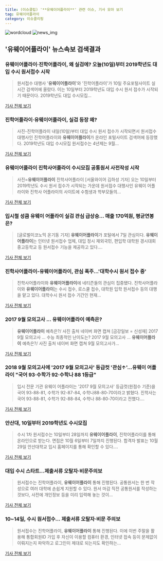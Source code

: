 ```yaml
---
title: (이슈클립) '**유웨이어플라이**' 관련 이슈, 기사 모아 보기
tag: 유웨이어플라이
category: 이슈클리핑
---
```

![wordcloud](https://s3.ap-northeast-2.amazonaws.com/lyrics101-wordcloud/2018-09-10-1536538548.png)
![news_img](https://user-images.githubusercontent.com/42597476/44507050-1206f400-a6e4-11e8-8d98-7ffbfebb353f.png)
## **'**유웨이어플라이**'** 뉴스속보 검색결과
### **유웨이어플라이**·진학어플라이, 왜 실검에? 오늘(10일)부터 2019학년도 대입 수시 원서접수 시작

> 원서접수 대행사 '**유웨이어플라이**'와 '진학어플라이'가 10일 주요포털사이트 실시간 검색어에 올랐다.   이는 10일부터 2019학년도 대입 수시 원서 접수가 시작되기 때문이다.   2019학년도 대입 수시모집...

<a href="http://www.kyeongin.com/main/view.php?key=20180910000127211" target="_blank">기사 전체 보기</a>

### 진학어플라이·**유웨이어플라이**, 실검 등장 왜?

>사진-진학어플라이 내일(10일)부터 대입 수시 원서 접수가 시작되면서 원서접수 대행사인 진학어플라이와 **유웨이어플라이**가 온라인 포털사이트 검색어에 등장했다. 2019학년도 대입 수시모집 원서접수는 4년제는 9월...

<a href="http://news20.busan.com/controller/newsController.jsp?newsId=20180909000136" target="_blank">기사 전체 보기</a>

### **유웨이어플라이** 진학사어플라이 수시모집 공통원서 사전작성 시작

>사진=**유웨이어플라이** 진학사어플라이 [서울와이어 김하성 기자] 오는 10일부터 2019학년도 수시 원서 접수가 시작되는 가운데 원서접수 대행사인 유웨이 어플라이와 진학사 어플라이의 사이트에 수험생과 학부모들의...

<a href="http://www.seoulwire.com/news/articleView.html?idxno=25491" target="_blank">기사 전체 보기</a>

### 입시철 성큼 유웨이 어플라이 실검 관심 급상승... 매출 170억원, 평균연봉은?

>[글로벌이코노믹 온기동 기자] **유웨이어플라이**가 포털에서 7일 관심이다. **유웨이어플라이**는 인터넷 원서접수 업체, 대입 정시 재외국민, 편입학 대학원 경시대회 중고등학교 등 원서접수 기능을 제공하고 있다....

<a href="http://www.g-enews.com/ko-kr/news/article/news_all/2018090708164123594e4869c120_1/article.html" target="_blank">기사 전체 보기</a>

### 진학사어플라이-**유웨이어플라이**, 관심 폭주…'대학수시 원서 접수 중'

>진학사어플라이와 **유웨이어플라이**에 네티즌들의 관심이 집중됐다.    진학사어플라이와 **유웨이어플라이**는 수시 접수, 로스쿨 접수, 대학원 입학 원서접수 등의 대행을 맡고 있다.      대학수시 원서 접수 기간인 현재...

<a href="http://www.topstarnews.net/news/articleView.html?idxno=476245" target="_blank">기사 전체 보기</a>

### 2017 9월 모의고사 ... **유웨이어플라이** 예측은?

>**유웨이어플라이** 예측은?/ 사진 출처 네이버 화면 캡쳐 [금강일보 = 신성재] 2017 9월 모의고사 ...  수능 최종적인 난이도는? 2017 9월 모의고사 ...  **유웨이어플라이** 예측은?/ 사진 출처 네이버 화면 캡쳐 9월 모의고사가...

<a href="http://www.ggilbo.com/news/articleView.html?idxno=542741" target="_blank">기사 전체 보기</a>

### 2018 9월 모의고사에 '2017 9월 모의고사' 등급컷 '관심↑'…유웨이 어플라이 "국어 93·수학가 92·수학나 88 1등급"

>입시 전문 기관 유웨이 어플라이는 '2017 9월 모의고사' 등급컷(원점수 기준)을 국어 93-88-81, 수학가 92-87-84, 수학나88-80-70이라고 밝혔다. 진학사는 국어 93-88-81, 수학가 92-88-84, 수학나 88-80-70이라고 전했다....

<a href="http://www.kyeongin.com/main/view.php?key=20180905000956305" target="_blank">기사 전체 보기</a>

### 안산대, 10일부터 2019학년도 수시모집

>수시 1차 원서접수는 10일부터 28일까지 **유웨이어플라이**, 진학어플라이를 통해 온라인으로 받는다. 면접은 10월 6일부터 7일까지 진행된다. 합격자 발표는 10월 29일 안산대학교 입시 홈페이지를 통해 확인할 수 있다....

<a href="http://www.shinailbo.co.kr/news/articleView.html?idxno=1103550" target="_blank">기사 전체 보기</a>

### 대입 수시 스타트…제출서류 오탈자·비문주의보

>원서접수는 진학어플라이, **유웨이어플라이** 통해 진행된다. 공통원서는 한 번 작성으로 여러 대학에 손쉽게 지원할 수 있다. 원서 마감 직전 공통원서를 작성하는 것보다, 사전에 개인정보 등을 미리 입력해 놓는 것이...

<a href="http://news.heraldcorp.com/view.php?ud=20180909000123" target="_blank">기사 전체 보기</a>

### 10~14일, 수시 원서접수… 제출서류 오탈자·비문 주의보

>원서접수는 진학어플라이, **유웨이어플라이** 통해 진행된다. 이에 이번 주말을 활용해 통합회원ID 가입 후 자신이 이용할 컴퓨터 환경, 인터넷 접속 등이 문제없이 이뤄지는지 파악하고 로그인이 제대로 되는지도 확인하는...

<a href="http://biz.newdaily.co.kr/site/data/html/2018/09/07/2018090700033.html" target="_blank">기사 전체 보기</a>


